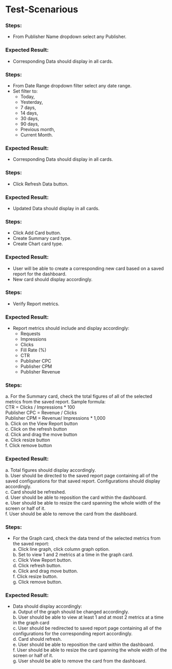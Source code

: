 # Test-Scenarious

### Steps:
- From Publisher Name dropdown select any Publisher.
### Expected Result:
- Corresponding Data should display in all cards.

### Steps: 
- From Date Range dropdown filter select any date range. 
- Set filter to: 
    - Today, 
    - Yesterday, 
    - 7 days, 
    - 14 days, 
    - 30 days, 
    - 90 days, 
    - Previous month, 
    - Current Month.
### Expected Result:
- Corresponding Data should display in all cards. 

### Steps: 
- Click Refresh Data button.
### Expected Result: 
- Updated Data should display in all cards.

### Steps: 
- Click Add Card button. 
- Create  Summary card type. 
- Create Chart card type.
### Expected Result: 
- User will be able to create a corresponding new card based on a saved report for the dashboard. 
- New card should display accordingly.

### Steps:
- Verify Report metrics. 
### Expected Result: 
- Report metrics should include and display accordingly:
    - Requests
    - Impressions 
    - Clicks 
    - Fill Rate (%) 
    - CTR 
    - Publisher CPC 
    - Publisher CPM 
    - Publisher Revenue

### Steps:
a. For the Summary card, check the total figures of all of the selected metrics from the saved report. 
Sample formula:   
CTR = Clicks / Impressions * 100   
Publisher CPC = Revenue / Clicks   
Publisher CPM = Revenue/ Impressions * 1,000  
b. Click on the View Report button  
c. Click on the refresh button  
d. Click and drag the move button  
e. Click resize button  
f. Click remove button  
### Expected Result:   
a. Total figures should display accordingly.  
b. User should be directed to the saved report page containing all of the saved configurations for that saved report. Configurations should display accordingly.  
c. Card should be refreshed.  
d. User should  be able to reposition the card within the dashboard.    
e. User should be able to resize the card spanning the whole width of the screen or half of it.   
f.  User should be able to remove the card from the dashboard.   

### Steps:
- For the Graph card, check the data trend of the selected metrics from the saved 
report:   
	a. Click line graph, click column graph option.   
    b. Set to view 1 and 2 metrics at a time in the graph card.  
    c. Click View Report button.  
    d. Click refresh button.  
    e. Click and drag move button.  
    f. Click resize button.  
    g. Click remove button.  
### Expected Result: 
- Data should display accordingly:  
	a. Output of the graph should be changed accordingly.  
	b. User should be able to view at least 1 and at most 2 metrics at a time in the graph card   	
    c. User should be redirected to saved report page containing all of the configurations for the corresponding report accordingly.   
	d. Card should refresh.  
	e. User should be able to reposition the card within the dashboard.   
	f. User should be able to resize the card spanning the whole width of the screen or half of it.   
	g. User should be able to remove the card from the dashboard.   

